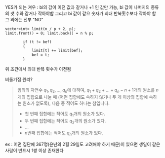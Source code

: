 YES가 되는 겨우 : bi의 값이 이전 값과 같거나 +1 인 값만 가능, bi 값이 나머지의 종류의 갯 수와 같거나 작아야함
그리고 bi 값이 같으 숫자가 최대 반복횟수보다 작아야 함
그 외에는 전부 "NO"


    vector<int> limit(n / p + 2, p);
    limit.front() = 0; limit.back() = n % p;
    
            if (t != bef)
            {
                limit[t] += limit[bef];
                bef = t;
            }

위 조건에서 최대 반복 횟수가 이전됨

비둘기집 원리?
> 임의의 자연수 $q_1, q_2, ..., q_n$에 대하여, $q_1 + q_2 + ... + q_n - n + 1$개의 원소를 $n$개의 집합으로 나눌 때 (어떤 집합에도 속하지 않거나 두 개 이상의 집합에 속하는 원소가 없도록), 다음 중 적어도 하나는 참입니다.
>
> * 첫 번째 집합에는 적어도 $q_1$개의 원소가 있다.
> * 두 번째 집합에는 적어도 $q_2$개의 원소가 있다.
> * ...
> * $n$번째 집합에는 적어도 $q_n$개의 원소가 있다.


ex : 어떤 집단에 367명(윤년의 2월 29일도 고려해야 하기 때문)이 있으면 생일이 같은 사람이 반드시 1쌍 이상 존재한다
